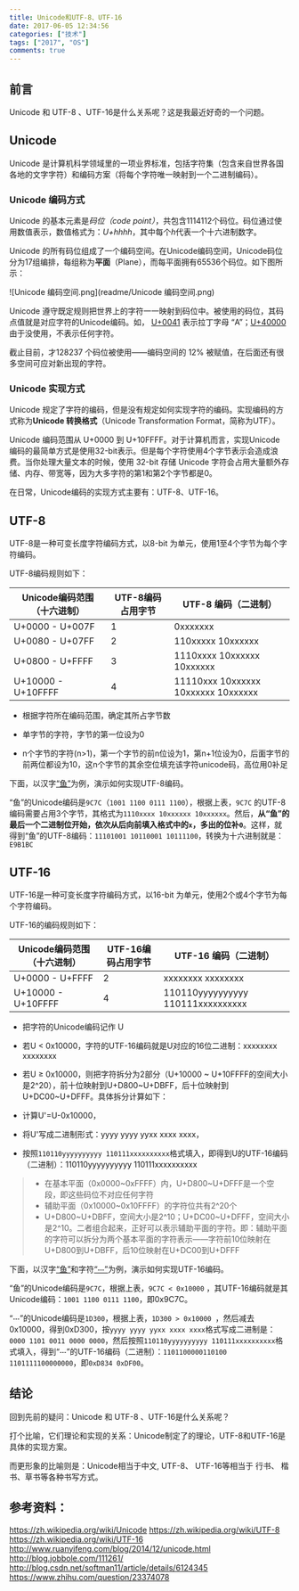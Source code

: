 ```yaml
---
title: Unicode和UTF-8、UTF-16
date: 2017-06-05 12:34:56
categories: ["技术"]
tags: ["2017", "OS"]
comments: true
---
```


## 前言
Unicode 和 UTF-8 、UTF-16是什么关系呢？这是我最近好奇的一个问题。

## Unicode
Unicode 是计算机科学领域里的一项业界标准，包括字符集（包含来自世界各国各地的文字字符）和编码方案（将每个字符唯一映射到一个二进制编码）。

### Unicode 编码方式
Unicode 的基本元素是*码位（code point）*，共包含1114112个码位。码位通过使用数值表示，数值格式为：*U+hhhh*，其中每个*h*代表一个十六进制数字。

Unicode 的所有码位组成了一个编码空间。在Unicode编码空间，Unicode码位分为17组编排，每组称为**平面**（Plane），而每平面拥有65536个码位。如下图所示：

![Unicode 编码空间.png](readme/Unicode 编码空间.png)

Unicode 遵守既定规则把世界上的字符一一映射到码位中。被使用的码位，其码点值就是对应字符的Unicode编码。如， [U+0041](http://unicode.org/cldr/utility/character.jsp?a=A) 表示拉丁字母 “A”；[U+40000](http://unicode.org/cldr/utility/character.jsp?a=40000&B1=Show) 由于没使用，不表示任何字符。

截止目前，才128237 个码位被使用——编码空间的 12% 被赋值，在后面还有很多空间可应对新出现的字符。


### Unicode 实现方式

Unicode 规定了字符的编码，但是没有规定如何实现字符的编码。实现编码的方式称为**Unicode 转换格式**（Unicode Transformation Format，简称为UTF）。

Unicode 编码范围从 U+0000 到 U+10FFFF。对于计算机而言，实现Unicode 编码的最简单方式是使用32-bit表示。但是每个字符使用4个字节表示会造成浪费。当你处理大量文本的时候，使用 32-bit 存储 Unicode 字符会占用大量额外存储、内存、带宽等，因为大多字符的第1和第2个字节都是0。

在日常，Unicode编码的实现方式主要有：UTF-8、UTF-16。


## UTF-8

UTF-8是一种可变长度字符编码方式，以8-bit 为单元，使用1至4个字节为每个字符编码。

UTF-8编码规则如下：

| Unicode编码范围 （十六进制）| UTF-8编码占用字节 |UTF-8 编码（二进制）|
| - | - |-|
| U+0000 - U+007F  | 1 | 0xxxxxxx  |
| U+0080 - U+07FF  | 2 |110xxxxx 10xxxxxx |
| U+0800 - U+FFFF  | 3 | 1110xxxx 10xxxxxx 10xxxxxx |
| U+10000 - U+10FFFF  | 4 | 11110xxx 10xxxxxx 10xxxxxx 10xxxxxx |

- 根据字符所在编码范围，确定其所占字节数

- 单字节的字符，字节的第一位设为0

- n个字节的字符(n>1)，第一个字节的前n位设为1，第n+1位设为0，后面字节的前两位都设为10，这n个字节的其余空位填充该字符unicode码，高位用0补足

下面，以汉字[“鱼”](http://unicode.org/cldr/utility/character.jsp?a=9C7C&B1=Show)为例，演示如何实现UTF-8编码。

“鱼”的Unicode编码是`9C7C`（`1001 1100 0111 1100`），根据上表，`9C7C` 的UTF-8编码需要占用3个字节，其格式为`1110xxxx 10xxxxxx 10xxxxxx`。然后，**从“鱼”的最后一个二进制位开始，依次从后向前填入格式中的`x`，多出的位补`0`**。这样，就得到“鱼”的UTF-8编码：`11101001 10110001 10111100`，转换为十六进制就是：`E9B1BC`

## UTF-16
UTF-16是一种可变长度字符编码方式，以16-bit 为单元，使用2个或4个字节为每个字符编码。

UTF-16的编码规则如下：

| Unicode编码范围 （十六进制）| UTF-16编码占用字节 |UTF-16 编码（二进制）|
| - | - |-|
| U+0000 - U+FFFF  | 2 | xxxxxxxx xxxxxxxx  |
| U+10000 - U+10FFFF  | 4 | 110110yyyyyyyyyy 110111xxxxxxxxxx |

- 把字符的Unicode编码记作 U
- 若U < 0x10000，字符的UTF-16编码就是U对应的16位二进制：xxxxxxxx xxxxxxxx 

- 若U ≥ 0x10000，则把字符拆分为2部分（U+10000 ~ U+10FFFF的空间大小是2^20），前十位映射到U+D800~U+DBFF，后十位映射到U+DC00~U+DFFF。具体拆分计算如下：

 - 计算U'=U-0x10000，
 - 将U'写成二进制形式：yyyy yyyy yyxx xxxx xxxx，
 - 按照`110110yyyyyyyyyy 110111xxxxxxxxxx`格式填入，即得到U的UTF-16编码（二进制）：110110yyyyyyyyyy 110111xxxxxxxxxx

>- 在基本平面（0x0000~0xFFFF）内，U+D800~U+DFFF是一个空段，即这些码位不对应任何字符
>- 辅助平面（0x10000~0x10FFFF）的字符位共有2^20个
>- U+D800~U+DBFF，空间大小是2^10；U+DC00~U+DFFF，空间大小是2^10。二者组合起来，正好可以表示辅助平面的字符。即：辅助平面的字符可以拆分为两个基本平面的字符表示——字符前10位映射在U+D800到U+DBFF，后10位映射在U+DC00到U+DFFF

下面，以汉字[“鱼”](http://unicode.org/cldr/utility/character.jsp?a=9C7C&B1=Show)和字符[“𝌀”](http://unicode.org/cldr/utility/character.jsp?a=1D300&B1=Show)为例，演示如何实现UTF-16编码。

“鱼”的Unicode编码是`9C7C`，根据上表，`9C7C < 0x10000` ，其UTF-16编码就是其Unicode编码：`1001 1100 0111 1100`，即0x9C7C。

“𝌀”的Unicode编码是`1D300`，根据上表，`1D300 > 0x10000 `，然后减去0x10000，得到0xD300，按`yyyy yyyy yyxx xxxx xxxx`格式写成二进制是：`0000 1101 0011 0000 0000`，然后按照`110110yyyyyyyyyy 110111xxxxxxxxxx`格式填入，得到“𝌀”的UTF-16编码（二进制）：`1101100000110100 1101111100000000`，即`0xD834 0xDF00`。

## 结论
回到先前的疑问：Unicode 和 UTF-8 、UTF-16是什么关系呢？

打个比喻，它们理论和实现的关系：Unicode制定了的理论，UTF-8和UTF-16是具体的实现方案。

而更形象的比喻则是：Unicode相当于中文, UTF-8、 UTF-16等相当于 行书、 楷书、草书等各种书写方式。

## 参考资料：
https://zh.wikipedia.org/wiki/Unicode
https://zh.wikipedia.org/wiki/UTF-8
https://zh.wikipedia.org/wiki/UTF-16
http://www.ruanyifeng.com/blog/2014/12/unicode.html
http://blog.jobbole.com/111261/
http://blog.csdn.net/softman11/article/details/6124345
https://www.zhihu.com/question/23374078

